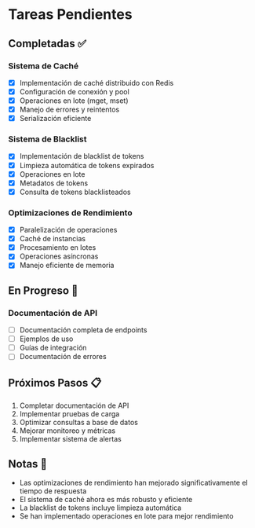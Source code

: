 # Tareas Pendientes

## Completadas ✅

### Sistema de Caché
- [x] Implementación de caché distribuido con Redis
- [x] Configuración de conexión y pool
- [x] Operaciones en lote (mget, mset)
- [x] Manejo de errores y reintentos
- [x] Serialización eficiente

### Sistema de Blacklist
- [x] Implementación de blacklist de tokens
- [x] Limpieza automática de tokens expirados
- [x] Operaciones en lote
- [x] Metadatos de tokens
- [x] Consulta de tokens blacklisteados

### Optimizaciones de Rendimiento
- [x] Paralelización de operaciones
- [x] Caché de instancias
- [x] Procesamiento en lotes
- [x] Operaciones asíncronas
- [x] Manejo eficiente de memoria

## En Progreso 🚧

### Documentación de API
- [ ] Documentación completa de endpoints
- [ ] Ejemplos de uso
- [ ] Guías de integración
- [ ] Documentación de errores

## Próximos Pasos 📋

1. Completar documentación de API
2. Implementar pruebas de carga
3. Optimizar consultas a base de datos
4. Mejorar monitoreo y métricas
5. Implementar sistema de alertas

## Notas 📝

- Las optimizaciones de rendimiento han mejorado significativamente el tiempo de respuesta
- El sistema de caché ahora es más robusto y eficiente
- La blacklist de tokens incluye limpieza automática
- Se han implementado operaciones en lote para mejor rendimiento 